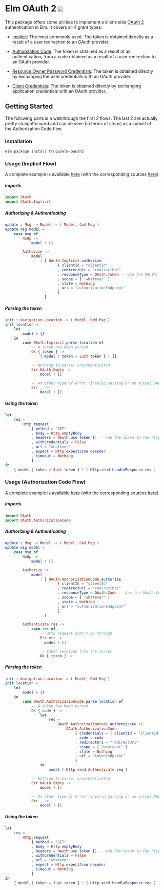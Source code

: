 Elm OAuth 2 [![](https://img.shields.io/badge/doc-elm-60b5cc.svg?style=flat-square)](http://package.elm-lang.org/packages/truqu/elm-oauth2/latest)
=====

This package offers some utilities to implement a client-side [OAuth
2](https://tools.ietf.org/html/rfc6749) authentication in Elm. It
covers all 4 grant types: 

- [Implicit](http://package.elm-lang.org/packages/truqu/elm-oauth2/latest/OAuth.Implicit):
  The most commonly used. The token is obtained directly as a result of a user redirection to
  an OAuth provider.

- [Authorization Code](http://package.elm-lang.org/packages/truqu/elm-oauth2/latest/OAuth.AuthorizationCode):
  The token is obtained as a result of an authentication, from a code obtained as a result of a
  user redirection to an OAuth provider.

- [Resource Owner Password Credentials](http://package.elm-lang.org/packages/truqu/elm-oauth2/latest/OAuth.Password):
  The token is obtained directly by exchanging the user credentials with an OAuth provider.

- [Client Credentials](http://package.elm-lang.org/packages/truqu/elm-oauth2/latest/OAuth.ClientCredentials):
  The token is obtained directly by exchanging application credentials with an OAuth provider.

## Getting Started

The following parts is a walkthrough the first 2 flows. The last 2 are actually pretty
straightforward and can be seen (in terms of steps) as a subset of the Authorization Code flow.

### Installation

```
elm package install truqu/elm-oauth2
```

### Usage (Implicit Flow)

A complete example is available [here](https://truqu.github.io/elm-oauth2/examples/implicit)
(with the corresponding sources [here](https://github.com/truqu/elm-oauth2/tree/master/examples/implicit))


##### Imports
```elm
import OAuth
import OAuth.Implicit
```


##### Authorizing & Authenticating

```elm
update : Msg -> Model -> ( Model, Cmd Msg )
update msg model =
    case msg of
        NoOp ->
            model ! []

        Authorize ->
            model
                ! [ OAuth.Implicit.authorize
                        { clientId = "clientId"
                        , redirectUri = "redirectUri"
                        , responseType = OAuth.Token -- Use the OAuth.Token response type
                        , scope = [ "whatever" ]
                        , state = Nothing
                        , url = "authorizationEndpoint"
                        }
                  ]
```

##### Parsing the token 

```elm
init : Navigation.Location -> ( Model, Cmd Msg )
init location =
    let
        model = {}
    in
        case OAuth.Implicit.parse location of
            -- A token has been parsed 
            Ok { token } ->
                { model | token = Just token } ! [] 

            -- Nothing to parse, unauthenticated
            Err OAuth.Empty ->
                model ! []

            -- An other type of error (invalid parsing or an actual OAuth error) 
            Err _ ->
                model ! []
```


##### Using the token

```elm
let
    req =
        Http.request
            { method = "GET"
            , body = Http.emptyBody
            , headers = OAuth.use token [] -- Add the token to the http headers
            , withCredentials = False
            , url = "whatever"
            , expect = Http.expectJson decoder
            , timeout = Nothing
            }
in
    { model | token = Just token } ! [ Http.send handleResponse req ]
```


### Usage (Authorization Code Flow)

A complete example is available
[here](https://truqu.github.io/elm-oauth2/examples/authorization_code)
(with the corresponding sources [here](https://github.com/truqu/elm-oauth2/tree/master/examples/authorization_code))


##### Imports
```elm
import OAuth
import OAuth.AuthorizationCode
```

##### Authorizing & Authenticating

```elm
update : Msg -> Model -> ( Model, Cmd Msg )
update msg model =
    case msg of
        NoOp ->
            model ! []

        Authorize ->
            model
                ! [ OAuth.AuthorizationCode.authorize
                        { clientId = "clientId"
                        , redirectUri = "redirectUri"
                        , responseType = OAuth.Code -- Use the OAuth.Code response type
                        , scope = [ "whatever" ]
                        , state = Nothing
                        , url = "authorizationEndpoint"
                        }
                  ]

        Authenticate res ->
            case res of
                -- Http request didn't go through
                Err err ->
                  model ! []

                -- Token received from the server
                Ok { token } ->

```

##### Parsing the token

```elm
init : Navigation.Location -> ( Model, Cmd Msg )
init location =
    let
        model = {}
    in
        case OAuth.AuthorizationCode.parse location of
            -- A token has been parsed 
            Ok { code } ->
                let 
                    req =
                        OAuth.AuthorizationCode.authenticate <|
                            OAuth.AuthorizationCode
                                { credentials = { clientId = "clientId", secret = "secret" }
                                , code = code
                                , redirectUri = "redirectUri"
                                , scope = [ "whatever" ]
                                , state = Nothing
                                , url = "tokenEndpoint"
                                }
                in
                    model [ Http.send Authenticate req ]

            -- Nothing to parse, unauthenticated
            Err OAuth.Empty ->
                model ! []

            -- An other type of error (invalid parsing or an actual OAuth error) 
            Err _ ->
                model ! []
```


##### Using the token

```elm
let
    req =
        Http.request
            { method = "GET"
            , body = Http.emptyBody
            , headers = OAuth.use token [] -- Add the token to the http headers
            , withCredentials = False
            , url = "whatever"
            , expect = Http.expectJson decoder
            , timeout = Nothing
            }
in
    { model | token = Just token } ! [ Http.send handleResponse req ]
```
